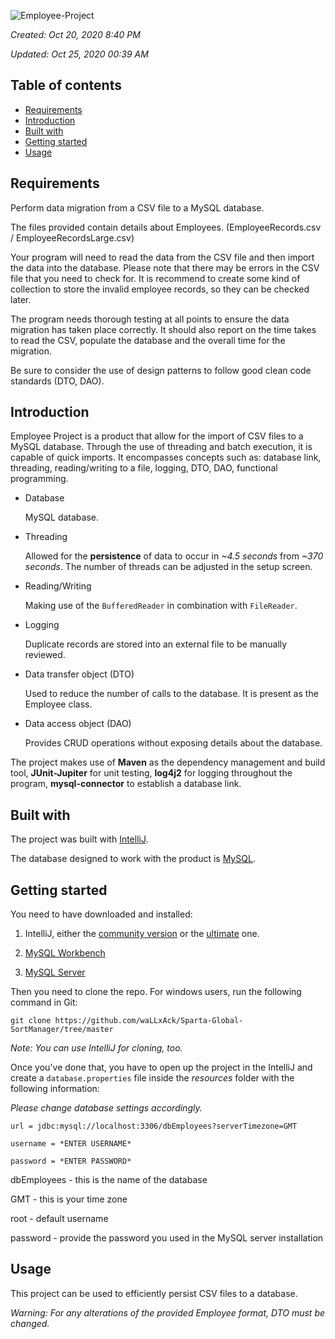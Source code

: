 ![Employee-Project](https://user-images.githubusercontent.com/15944458/97095701-b5ece100-165a-11eb-8079-184dc6b824f9.png)

*Created: Oct 20, 2020 8:40 PM*

*Updated: Oct 25, 2020 00:39 AM*

## Table of contents

- [Requirements](#requirements)
- [Introduction](#introduction)
- [Built with](#built-with)
- [Getting started](#getting-started)
- [Usage](#usage)

## Requirements

Perform data migration from a CSV file to a MySQL database. 

The files provided contain details about Employees. (EmployeeRecords.csv / EmployeeRecordsLarge.csv)

Your program will need to read the data from the CSV file and then import the data into the database. Please note that there may be errors in the CSV file that you need to check for. It is recommend to create some kind of collection to store the invalid employee records, so they can be checked later.

The program needs thorough testing at all points to ensure the data migration has taken place correctly. It should also report on the time takes to read the CSV, populate the database and the overall time for the migration.

Be sure to consider the use of design patterns to follow good clean code standards (DTO, DAO).

## Introduction

Employee Project is a product that allow for the import of CSV files to a MySQL database. Through the use of threading and batch execution, it is capable of quick imports. It encompasses concepts such as: database link, threading, reading/writing to a file, logging, DTO, DAO, functional programming.

- Database

    MySQL database.

- Threading

    Allowed for the **persistence** of data to occur in *~4.5 seconds* from *~370 seconds*. The number of threads can be adjusted in the setup screen.

- Reading/Writing

    Making use of the `BufferedReader` in combination with `FileReader`.

- Logging

    Duplicate records are stored into an external file to be manually reviewed.

- Data transfer object (DTO)

    Used to reduce the number of calls to the database. It is present as the Employee class.

- Data access object (DAO)

    Provides CRUD operations without exposing details about the database.

The project makes use of **Maven** as the dependency management and build tool, **JUnit-Jupiter** for unit testing, **log4j2** for logging throughout the program, **mysql-connector** to establish a database link.

## Built with

The project was built with [IntelliJ](https://www.jetbrains.com/idea/).

The database designed to work with the product is [MySQL](https://www.mysql.com/).

## Getting started

You need to have downloaded and installed:
 
1. IntelliJ, either the [community version](https://www.jetbrains.com/idea/download/download-thanks.html?platform=windows&code=IIC) or the [ultimate](https://www.jetbrains.com/idea/download/download-thanks.html?platform=windows) one.

2. [MySQL Workbench](https://dev.mysql.com/downloads/workbench/)

3. [MySQL Server](https://dev.mysql.com/downloads/windows/installer/8.0.html)

Then you need to clone the repo. For windows users, run the following command in Git:

`git clone https://github.com/waLLxAck/Sparta-Global-SortManager/tree/master`

*Note: You can use IntelliJ for cloning, too.*

Once you've done that, you have to open up the project in the IntelliJ and create a `database.properties` file inside the *resources* folder with the following information:

*Please change database settings accordingly.*

`url = jdbc:mysql://localhost:3306/dbEmployees?serverTimezone=GMT` 

`username = *ENTER USERNAME*`

`password = *ENTER PASSWORD*`

dbEmployees - this is the name of the database

GMT - this is your time zone

root - default username

password - provide the password you used in the MySQL server installation

## Usage

This project can be used to efficiently persist CSV files to a database.

*Warning: For any alterations of the provided Employee format, DTO must be changed.* 

